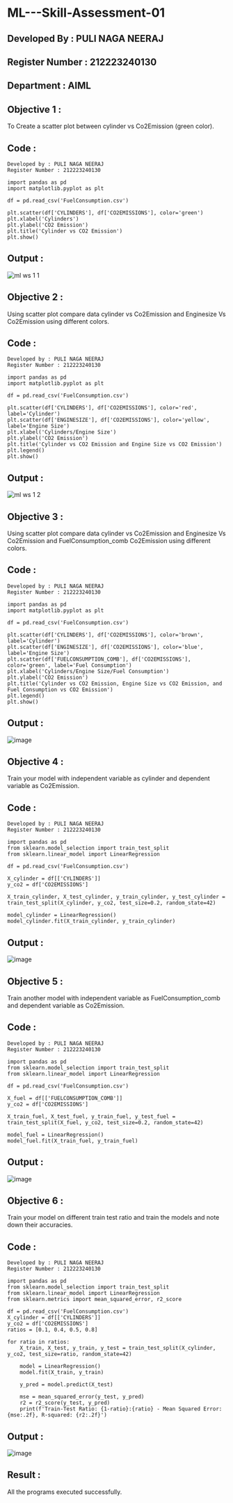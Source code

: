 # ML---Skill-Assessment-01
## Developed By : PULI NAGA NEERAJ
## Register Number : 212223240130
## Department : AIML
## Objective 1 : 
To Create a scatter plot between cylinder vs Co2Emission (green color).
## Code : 
```
Developed by : PULI NAGA NEERAJ
Register Number : 212223240130

import pandas as pd
import matplotlib.pyplot as plt

df = pd.read_csv('FuelConsumption.csv')

plt.scatter(df['CYLINDERS'], df['CO2EMISSIONS'], color='green')
plt.xlabel('Cylinders')
plt.ylabel('CO2 Emission')
plt.title('Cylinder vs CO2 Emission')
plt.show()
```
## Output :
![ml ws 1 1](https://github.com/Abburehan/ML---Skill-Assessment-01/assets/138849336/f1789226-9288-489f-b2c3-9ca7d748b2af)
## Objective 2 : 
Using scatter plot compare data cylinder vs Co2Emission and Enginesize Vs Co2Emission using different colors.
## Code :
```
Developed by : PULI NAGA NEERAJ
Register Number : 212223240130

import pandas as pd
import matplotlib.pyplot as plt

df = pd.read_csv('FuelConsumption.csv')

plt.scatter(df['CYLINDERS'], df['CO2EMISSIONS'], color='red', label='Cylinder')
plt.scatter(df['ENGINESIZE'], df['CO2EMISSIONS'], color='yellow', label='Engine Size')
plt.xlabel('Cylinders/Engine Size')
plt.ylabel('CO2 Emission')
plt.title('Cylinder vs CO2 Emission and Engine Size vs CO2 Emission')
plt.legend()
plt.show()
```
## Output :
![ml ws 1 2](https://github.com/Abburehan/ML---Skill-Assessment-01/assets/138849336/58f81faf-8bba-42aa-8fbc-6ed8ebbcb74a)
## Objective 3 :
Using scatter plot compare data cylinder vs Co2Emission and Enginesize Vs Co2Emission and FuelConsumption_comb Co2Emission using different colors.
## Code :
```
Developed by : PULI NAGA NEERAJ
Register Number : 212223240130

import pandas as pd
import matplotlib.pyplot as plt

df = pd.read_csv('FuelConsumption.csv')

plt.scatter(df['CYLINDERS'], df['CO2EMISSIONS'], color='brown', label='Cylinder')
plt.scatter(df['ENGINESIZE'], df['CO2EMISSIONS'], color='blue', label='Engine Size')
plt.scatter(df['FUELCONSUMPTION_COMB'], df['CO2EMISSIONS'], color='green', label='Fuel Consumption')
plt.xlabel('Cylinders/Engine Size/Fuel Consumption')
plt.ylabel('CO2 Emission')
plt.title('Cylinder vs CO2 Emission, Engine Size vs CO2 Emission, and Fuel Consumption vs CO2 Emission')
plt.legend()
plt.show()
```
## Output :
![image](https://github.com/Abburehan/ML---Skill-Assessment-01/assets/138849336/4c4297d3-4723-40e7-8149-c92da08413e4)
## Objective 4 :
Train your model with independent variable as cylinder and dependent variable as Co2Emission.
## Code :
```
Developed by : PULI NAGA NEERAJ
Register Number : 212223240130

import pandas as pd
from sklearn.model_selection import train_test_split
from sklearn.linear_model import LinearRegression

df = pd.read_csv('FuelConsumption.csv')

X_cylinder = df[['CYLINDERS']]
y_co2 = df['CO2EMISSIONS']

X_train_cylinder, X_test_cylinder, y_train_cylinder, y_test_cylinder = train_test_split(X_cylinder, y_co2, test_size=0.2, random_state=42)

model_cylinder = LinearRegression()
model_cylinder.fit(X_train_cylinder, y_train_cylinder)
```
## Output :
![image](https://github.com/Abburehan/ML---Skill-Assessment-01/assets/138849336/2e41fdd4-5d8d-4f56-8205-4f4d3d3cdc78)
## Objective 5 :
Train another model with independent variable as FuelConsumption_comb and dependent variable as Co2Emission.
## Code :
```
Developed by : PULI NAGA NEERAJ
Register Number : 212223240130

import pandas as pd
from sklearn.model_selection import train_test_split
from sklearn.linear_model import LinearRegression

df = pd.read_csv('FuelConsumption.csv')

X_fuel = df[['FUELCONSUMPTION_COMB']]
y_co2 = df['CO2EMISSIONS']

X_train_fuel, X_test_fuel, y_train_fuel, y_test_fuel = train_test_split(X_fuel, y_co2, test_size=0.2, random_state=42)

model_fuel = LinearRegression()
model_fuel.fit(X_train_fuel, y_train_fuel)
```
## Output :
![image](https://github.com/Abburehan/ML---Skill-Assessment-01/assets/138849336/a84c5e9a-41f6-4479-b243-3ec9e5250739)
## Objective 6 :
Train your model on different train test ratio and train the models and note down their accuracies.
## Code :
```
Developed by : PULI NAGA NEERAJ
Register Number : 212223240130

import pandas as pd
from sklearn.model_selection import train_test_split
from sklearn.linear_model import LinearRegression
from sklearn.metrics import mean_squared_error, r2_score

df = pd.read_csv('FuelConsumption.csv')
X_cylinder = df[['CYLINDERS']]
y_co2 = df['CO2EMISSIONS']
ratios = [0.1, 0.4, 0.5, 0.8]

for ratio in ratios:
    X_train, X_test, y_train, y_test = train_test_split(X_cylinder, y_co2, test_size=ratio, random_state=42)
    
    model = LinearRegression()
    model.fit(X_train, y_train)
    
    y_pred = model.predict(X_test)
    
    mse = mean_squared_error(y_test, y_pred)
    r2 = r2_score(y_test, y_pred)
    print(f'Train-Test Ratio: {1-ratio}:{ratio} - Mean Squared Error: {mse:.2f}, R-squared: {r2:.2f}')
```
## Output :
![image](https://github.com/Abburehan/ML---Skill-Assessment-01/assets/138849336/3bec1d51-ca13-4c08-b690-18854c09fe5d)
## Result :
All the programs executed successfully.
